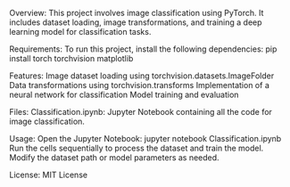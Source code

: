 Overview: This project involves image classification using PyTorch. It includes dataset loading, image transformations, and training a deep learning model for classification tasks.

Requirements: To run this project, install the following dependencies: pip install torch torchvision matplotlib

Features: Image dataset loading using torchvision.datasets.ImageFolder Data transformations using torchvision.transforms Implementation of a neural network for classification Model training and evaluation

Files: Classification.ipynb: Jupyter Notebook containing all the code for image classification.

Usage: Open the Jupyter Notebook: jupyter notebook Classification.ipynb Run the cells sequentially to process the dataset and train the model. Modify the dataset path or model parameters as needed.

License: MIT License
